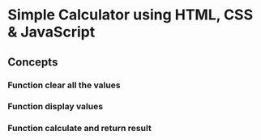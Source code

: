 # Simple Calculator using HTML, CSS & JavaScript

## Concepts
### Function clear all the values
### Function display values
### Function calculate and return result
